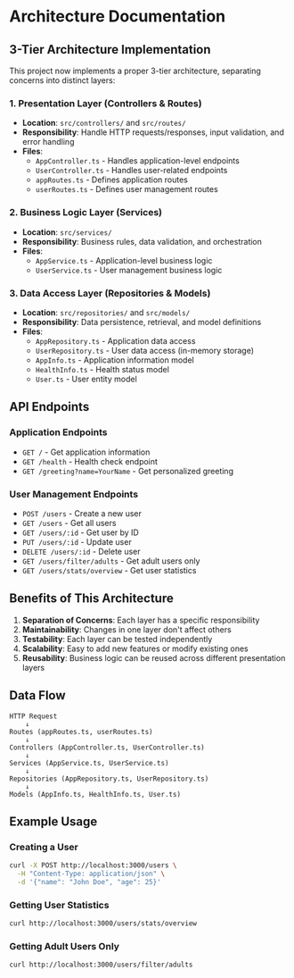 # Architecture Documentation

## 3-Tier Architecture Implementation

This project now implements a proper 3-tier architecture, separating concerns into distinct layers:

### 1. **Presentation Layer** (Controllers & Routes)
- **Location**: `src/controllers/` and `src/routes/`
- **Responsibility**: Handle HTTP requests/responses, input validation, and error handling
- **Files**:
  - `AppController.ts` - Handles application-level endpoints
  - `UserController.ts` - Handles user-related endpoints
  - `appRoutes.ts` - Defines application routes
  - `userRoutes.ts` - Defines user management routes

### 2. **Business Logic Layer** (Services)
- **Location**: `src/services/`
- **Responsibility**: Business rules, data validation, and orchestration
- **Files**:
  - `AppService.ts` - Application-level business logic
  - `UserService.ts` - User management business logic

### 3. **Data Access Layer** (Repositories & Models)
- **Location**: `src/repositories/` and `src/models/`
- **Responsibility**: Data persistence, retrieval, and model definitions
- **Files**:
  - `AppRepository.ts` - Application data access
  - `UserRepository.ts` - User data access (in-memory storage)
  - `AppInfo.ts` - Application information model
  - `HealthInfo.ts` - Health status model
  - `User.ts` - User entity model

## API Endpoints

### Application Endpoints
- `GET /` - Get application information
- `GET /health` - Health check endpoint
- `GET /greeting?name=YourName` - Get personalized greeting

### User Management Endpoints
- `POST /users` - Create a new user
- `GET /users` - Get all users
- `GET /users/:id` - Get user by ID
- `PUT /users/:id` - Update user
- `DELETE /users/:id` - Delete user
- `GET /users/filter/adults` - Get adult users only
- `GET /users/stats/overview` - Get user statistics

## Benefits of This Architecture

1. **Separation of Concerns**: Each layer has a specific responsibility
2. **Maintainability**: Changes in one layer don't affect others
3. **Testability**: Each layer can be tested independently
4. **Scalability**: Easy to add new features or modify existing ones
5. **Reusability**: Business logic can be reused across different presentation layers

## Data Flow

```
HTTP Request
    ↓
Routes (appRoutes.ts, userRoutes.ts)
    ↓
Controllers (AppController.ts, UserController.ts)
    ↓
Services (AppService.ts, UserService.ts)
    ↓
Repositories (AppRepository.ts, UserRepository.ts)
    ↓
Models (AppInfo.ts, HealthInfo.ts, User.ts)
```

## Example Usage

### Creating a User
```bash
curl -X POST http://localhost:3000/users \
  -H "Content-Type: application/json" \
  -d '{"name": "John Doe", "age": 25}'
```

### Getting User Statistics
```bash
curl http://localhost:3000/users/stats/overview
```

### Getting Adult Users Only
```bash
curl http://localhost:3000/users/filter/adults
```